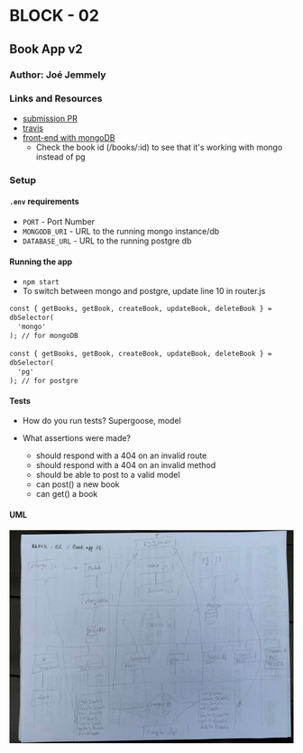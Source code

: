 # BLOCK - 02

## Book App v2

### Author: Joé Jemmely

### Links and Resources

- [submission PR](https://github.com/401-advanced-javascript-joejemmely/block-02/pull/1)
- [travis](https://travis-ci.com/401-advanced-javascript-joejemmely/block-02)
- [front-end with mongoDB](https://block-02.herokuapp.com/)
  - Check the book id (/books/:id) to see that it's working with mongo instead of pg

### Setup

#### `.env` requirements

- `PORT` - Port Number
- `MONGODB_URI` - URL to the running mongo instance/db
- `DATABASE_URL` - URL to the running postgre db

#### Running the app

- `npm start`
- To switch between mongo and postgre, update line 10 in router.js

```
const { getBooks, getBook, createBook, updateBook, deleteBook } = dbSelector(
  'mongo'
); // for mongoDB

const { getBooks, getBook, createBook, updateBook, deleteBook } = dbSelector(
  'pg'
); // for postgre
```

#### Tests

- How do you run tests? Supergoose, model
- What assertions were made?

  - should respond with a 404 on an invalid route
  - should respond with a 404 on an invalid method
  - should be able to post to a valid model
  - can post() a new book
  - can get() a book

#### UML

![UML](./block-2-uml.jpg)

